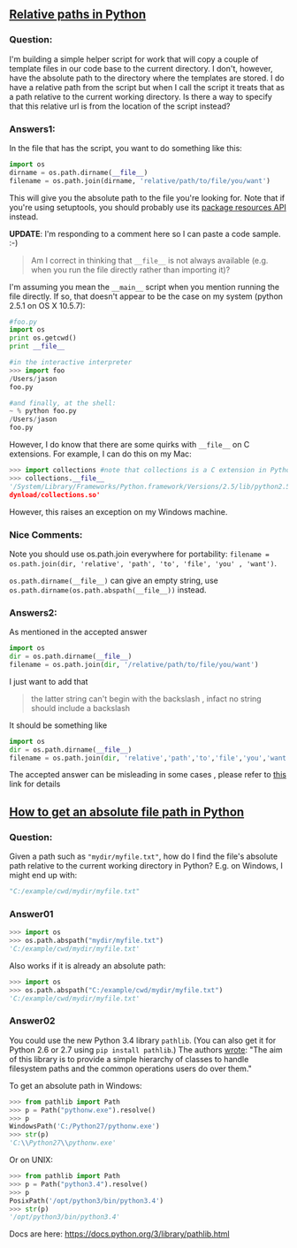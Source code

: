 ## [Relative paths in Python](https://stackoverflow.com/questions/918154/relative-paths-in-python)

### Question:

I'm building a simple helper script for work that will copy a couple of template files in our code base to the current directory. I don't, however, have the absolute path to the directory where the templates are stored. I do have a relative path from the script but when I call the script it treats that as a path relative to the current working directory. Is there a way to specify that this relative url is from the location of the script instead?



### Answers1:

In the file that has the script, you want to do something like this:

```py
import os
dirname = os.path.dirname(__file__)
filename = os.path.join(dirname, 'relative/path/to/file/you/want')
```

This will give you the absolute path to the file you're looking for. Note that if you're using setuptools, you should probably use its [package resources API](http://peak.telecommunity.com/DevCenter/PythonEggs#accessing-package-resources) instead.

**UPDATE**: I'm responding to a comment here so I can paste a code sample. :-)

> Am I correct in thinking that `__file__` is not always available (e.g. when you run the file directly rather than importing it)?

I'm assuming you mean the `__main__` script when you mention running the file directly. If so, that doesn't appear to be the case on my system (python 2.5.1 on OS X 10.5.7):

```py
#foo.py
import os
print os.getcwd()
print __file__

#in the interactive interpreter
>>> import foo
/Users/jason
foo.py

#and finally, at the shell:
~ % python foo.py
/Users/jason
foo.py
```

However, I do know that there are some quirks with `__file__` on C extensions. For example, I can do this on my Mac:

```py
>>> import collections #note that collections is a C extension in Python 2.5
>>> collections.__file__
'/System/Library/Frameworks/Python.framework/Versions/2.5/lib/python2.5/lib-
dynload/collections.so'
```

However, this raises an exception on my Windows machine.



### Nice Comments:

Note you should use os.path.join everywhere for portability: `filename = os.path.join(dir, 'relative', 'path', 'to', 'file', 'you' , 'want')`.

`os.path.dirname(__file__)` can give an empty string, use `os.path.dirname(os.path.abspath(__file__))` instead.



### Answers2:

As mentioned in the accepted answer 

```py
import os
dir = os.path.dirname(__file__)
filename = os.path.join(dir, '/relative/path/to/file/you/want')
```

I just want to add that

> the latter string can't begin with the backslash , infact no string should include a backslash

It should be something like

```py
import os
dir = os.path.dirname(__file__)
filename = os.path.join(dir, 'relative','path','to','file','you','want')
```

The accepted answer can be misleading in some cases , please refer to [this](https://stackoverflow.com/questions/1945920/why-doesnt-os-path-join-work-in-this-case) link for details



## [How to get an absolute file path in Python](https://stackoverflow.com/questions/51520/how-to-get-an-absolute-file-path-in-python)

### Question:

Given a path such as `"mydir/myfile.txt"`, how do I find the file's absolute path relative to the current working directory in Python? E.g. on Windows, I might end up with:

```py
"C:/example/cwd/mydir/myfile.txt"
```



### Answer01

```py
>>> import os
>>> os.path.abspath("mydir/myfile.txt")
'C:/example/cwd/mydir/myfile.txt'
```

Also works if it is already an absolute path:

```py
>>> import os
>>> os.path.abspath("C:/example/cwd/mydir/myfile.txt")
'C:/example/cwd/mydir/myfile.txt'
```



### Answer02

You could use the new Python 3.4 library `pathlib`. (You can also get it for Python 2.6 or 2.7 using `pip install pathlib`.) The authors [wrote](http://www.python.org/dev/peps/pep-0428/#abstract): "The aim of this library is to provide a simple hierarchy of classes to handle filesystem paths and the common operations users do over them."

To get an absolute path in Windows:

```py
>>> from pathlib import Path
>>> p = Path("pythonw.exe").resolve()
>>> p
WindowsPath('C:/Python27/pythonw.exe')
>>> str(p)
'C:\\Python27\\pythonw.exe'
```

Or on UNIX:

```py
>>> from pathlib import Path
>>> p = Path("python3.4").resolve()
>>> p
PosixPath('/opt/python3/bin/python3.4')
>>> str(p)
'/opt/python3/bin/python3.4'
```

Docs are here: <https://docs.python.org/3/library/pathlib.html>